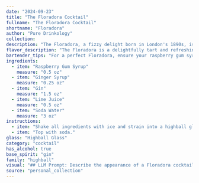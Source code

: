```yaml
---
date: "2024-09-23"
title: "The Floradora Cocktail"
fullname: "The Floradora Cocktail"
shortname: "Floradora"
author: "Pure Drinkology"
collection:
description: "The Floradora, a fizzy delight born in London's 1890s, is a classic fizz cocktail.  It blends the tartness of lime and raspberry gum with the spicy kick of ginger syrup, all balanced by gin and topped with soda water. "
flavor_description: "The Floradora is a delightfully tart and refreshing cocktail. The raspberry gum syrup brings a sweet, fruity punch, while the ginger syrup adds a spicy warmth. Gin's botanicals lend a subtle complexity, balanced by lime juice's bright acidity. The soda water provides a light and airy finish. The combination is a harmonious blend of sweet, tart, and spicy flavors, making for a truly unique and satisfying drink. "
bartender_tips: "For a perfect Floradora, ensure your raspberry gum syrup is fresh and vibrant. Use a good quality gin, not too heavy. Shake well with ice to chill and dilute slightly. When building, layer the ginger syrup first for a distinct flavor, followed by gin and lime juice. Top with soda water, keeping it bubbly. Garnish with a lime wedge and a sprig of mint for a touch of elegance. "
ingredients:
  - item: "Raspberry Gum Syrup"
    measure: "0.5 oz"
  - item: "Ginger Syrup"
    measure: "0.25 oz"
  - item: "Gin"
    measure: "1.5 oz"
  - item: "Lime Juice"
    measure: "0.5 oz"
  - item: "Soda Water"
    measure: "3 oz"
instructions:
  - item: "Shake all ingredients with ice and strain into a highball glass."
  - item: "Top with soda."
glass: "Highball Glass"
category: "cocktail"
has_alcohol: true
base_spirit: "gin"
family: "highball"
visual: "## LLM Prompt: Describe the appearance of a Floradora cocktail.**Imagine a tall, frosted glass filled with a vibrant, pink-hued liquid.  The cocktail is topped with a fluffy cloud of white soda water bubbles, creating a playful contrast with the deep pink below.  Tiny, iridescent bubbles rise from the depths, hinting at the ginger syrup's presence.  A thin slice of lime, perched on the rim, adds a touch of vibrant green, while a delicate sprig of fresh mint, resting gracefully on the side, adds a touch of verdant elegance.  The overall effect is one of refreshing lightness and summery delight.****Bonus prompts:*** **Focus on the texture of the drink:** How does the fluffy soda water contrast with the smooth, syrupy base? How does the lime slice enhance the visual appeal?* **Describe the drink in relation to its ingredients:** What does the color of the drink tell you about the ingredients? How does the visual presentation reflect the sweetness and tartness of the cocktail?* **Consider the lighting:** How does the drink appear in different lighting conditions? How does the light play on the bubbles and the ice? "
source: "personal_collection"
---
```


